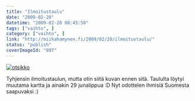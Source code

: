 ```yaml
---
title: "Ilmoitustaulu"
date: "2009-02-20"
datetime: "2009-02-20 08:45:50"
tags: ["vaihto", ]
category: ["vaihto", ]
link: "http://miikahamynen.fi/2009/02/20/ilmoitustaulu/"
status: "publish"
coverImageId: "897"
---
```


[![](/uploads/2009/02/otsikko-774x800.jpg "otsikko")](http://miikahamynen.fi/2009/02/20/ilmoitustaulu/otsikko/)

Tyhjensin ilmoitustaulun, mutta otin siitä kuvan ennen sitä. Taululta löytyi muutama kartta ja ainakin 29 junalippua :D Nyt odottelen ihmisiä Suomesta saapuvaksi :)
